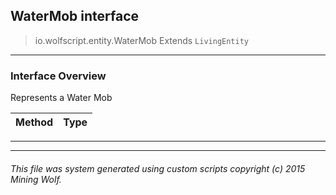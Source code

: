## WaterMob __interface__

>io.wolfscript.entity.WaterMob
>Extends `LivingEntity`

---

### Interface Overview

Represents a Water Mob

Method | Type   
--- | :--- 



---

---


###### This file was system generated using custom scripts copyright (c) 2015 Mining Wolf.
	

